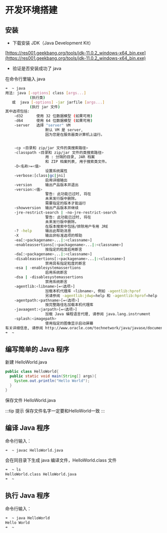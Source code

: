 # 开发环境搭建

## 安装

- 下载安装 JDK（Java Development Kit）

[https://res001.geekbang.org/tools/jdk-11.0.2_windows-x64_bin.exe](https://res001.geekbang.org/tools/jdk-11.0.2_windows-x64_bin.exe)


- 验证是否安装成功了 java

在命令行里输入 java

```sh
➜  ~ java
用法: java [-options] class [args...]
           (执行类)
   或  java [-options] -jar jarfile [args...]
           (执行 jar 文件)
其中选项包括:
    -d32	  使用 32 位数据模型 (如果可用)
    -d64	  使用 64 位数据模型 (如果可用)
    -server	  选择 "server" VM
                  默认 VM 是 server,
                  因为您是在服务器类计算机上运行。


    -cp <目录和 zip/jar 文件的类搜索路径>
    -classpath <目录和 zip/jar 文件的类搜索路径>
                  用 : 分隔的目录, JAR 档案
                  和 ZIP 档案列表, 用于搜索类文件。
    -D<名称>=<值>
                  设置系统属性
    -verbose:[class|gc|jni]
                  启用详细输出
    -version      输出产品版本并退出
    -version:<值>
                  警告: 此功能已过时, 将在
                  未来发行版中删除。
                  需要指定的版本才能运行
    -showversion  输出产品版本并继续
    -jre-restrict-search | -no-jre-restrict-search
                  警告: 此功能已过时, 将在
                  未来发行版中删除。
                  在版本搜索中包括/排除用户专用 JRE
    -? -help      输出此帮助消息
    -X            输出非标准选项的帮助
    -ea[:<packagename>...|:<classname>]
    -enableassertions[:<packagename>...|:<classname>]
                  按指定的粒度启用断言
    -da[:<packagename>...|:<classname>]
    -disableassertions[:<packagename>...|:<classname>]
                  禁用具有指定粒度的断言
    -esa | -enablesystemassertions
                  启用系统断言
    -dsa | -disablesystemassertions
                  禁用系统断言
    -agentlib:<libname>[=<选项>]
                  加载本机代理库 <libname>, 例如 -agentlib:hprof
                  另请参阅 -agentlib:jdwp=help 和 -agentlib:hprof=help
    -agentpath:<pathname>[=<选项>]
                  按完整路径名加载本机代理库
    -javaagent:<jarpath>[=<选项>]
                  加载 Java 编程语言代理, 请参阅 java.lang.instrument
    -splash:<imagepath>
                  使用指定的图像显示启动屏幕
有关详细信息, 请参阅 http://www.oracle.com/technetwork/java/javase/documentation/index.html。
➜  ~
```

## 编写简单的 Java 程序

新建 HelloWorld.java

```java
public class HelloWorld{
  public static void main(String[] args){
    System.out.println("Hello World");
  }
}
```

保存文件 HelloWorld.java

:::tip 提示
保存文件名字一定要和HelloWorld一致
:::

## 编译 Java 程序

命令行输入： 

```sh
➜  ~ javac HelloWorld.java
```

会在同目录下生成 java 编译文件，HelloWorld.class 文件

```sh
➜  ~ ls
HelloWorld.class HelloWorld.java
➜  ~  
```

## 执行 Java 程序

命令行输入： 

```sh
➜  ~ java HelloWorld
Hello World
➜  ~  
```

